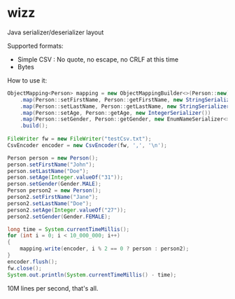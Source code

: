 wizz
====
Java serializer/deserializer layout

Supported formats:
* Simple CSV : No quote, no escape, no CRLF at this time
* Bytes 

How to use it:
```java
ObjectMapping<Person> mapping = new ObjectMappingBuilder<>(Person::new)
    .map(Person::setFirstName, Person::getFirstName, new StringSerializer())
    .map(Person::setLastName, Person::getLastName, new StringSerializer())
    .map(Person::setAge, Person::getAge, new IntegerSerializer())
    .map(Person::setGender, Person::getGender, new EnumNameSerializer<>(Gender.class))
    .build();
            
FileWriter fw = new FileWriter("testCsv.txt");
CsvEncoder encoder = new CsvEncoder(fw, ',', '\n');

Person person = new Person();
person.setFirstName("John");
person.setLastName("Doe");
person.setAge(Integer.valueOf("31"));
person.setGender(Gender.MALE);
Person person2 = new Person();
person2.setFirstName("Jane");
person2.setLastName("Doe");
person2.setAge(Integer.valueOf("27"));
person2.setGender(Gender.FEMALE);

long time = System.currentTimeMillis();
for (int i = 0; i < 10_000_000; i++)
{
    mapping.write(encoder, i % 2 == 0 ? person : person2);
}
encoder.flush();
fw.close();
System.out.println(System.currentTimeMillis() - time);
```
10M lines per second, that's all.

